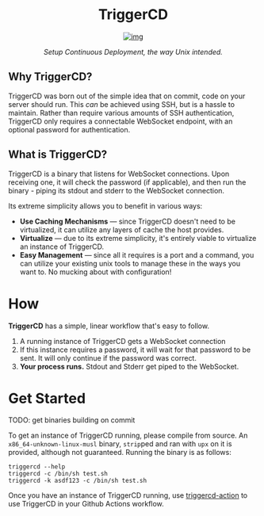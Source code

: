 # <div align="center">TriggerCD</div>
<div align="center">

  [![img](https://img.shields.io/github/license/SirJosh3917/TriggerCD?style=flat-square)](https://github.com/SirJosh3917/TriggerCD/blob/master/LICENSE)

  *Setup Continuous Deployment, the way Unix intended.*

</div>

## Why TriggerCD?

TriggerCD was born out of the simple idea that on commit, code on your server should run. This _can_ be achieved using SSH, but is a hassle to maintain. Rather than require various amounts of SSH authentication, TriggerCD only requires a connectable WebSocket endpoint, with an optional password for authentication.

## What is TriggerCD?

TriggerCD is a binary that listens for WebSocket connections. Upon receiving one, it will check the password (if applicable), and then run the binary - piping its stdout and stderr to the WebSocket connection.

Its extreme simplicity allows you to benefit in various ways:

- **Use Caching Mechanisms** — since TriggerCD doesn't need to be virtualized, it can utilize any layers of cache the host provides.
- **Virtualize** — due to its extreme simplicity, it's entirely viable to virtualize an instance of TriggerCD.
- **Easy Management** — since all it requires is a port and a command, you can utilize your existing unix tools to manage these in the ways you want to. No mucking about with configuration!

# How

**TriggerCD** has a simple, linear workflow that's easy to follow.

1. A running instance of TriggerCD gets a WebSocket connection
2. If this instance requires a password, it will wait for that password to be sent. It will only continue if the password was correct.
3. **Your process runs.** Stdout and Stderr get piped to the WebSocket.

# Get Started

TODO: get binaries building on commit

To get an instance of TriggerCD running, please compile from source. An `x86_64-unknown-linux-musl` binary, `strip`ped and ran with `upx` on it is provided, although not guaranteed. Running the binary is as follows:

```
triggercd --help
triggercd -c /bin/sh test.sh
triggercd -k asdf123 -c /bin/sh test.sh
```

Once you have an instance of TriggerCD running, use [triggercd-action](https://github.com/SirJosh3917/triggercd-action) to use TriggerCD in your Github Actions workflow.
